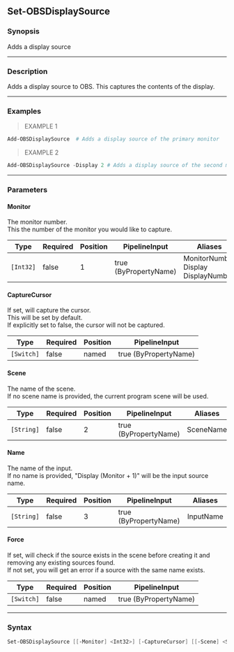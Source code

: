 Set-OBSDisplaySource
--------------------




### Synopsis
Adds a display source



---


### Description

Adds a display source to OBS.  This captures the contents of the display.



---


### Examples
> EXAMPLE 1

```PowerShell
Add-OBSDisplaySource  # Adds a display source of the primary monitor
```
> EXAMPLE 2

```PowerShell
Add-OBSDisplaySource -Display 2 # Adds a display source of the second monitor
```


---


### Parameters
#### **Monitor**

The monitor number.    
This the number of the monitor you would like to capture.






|Type     |Required|Position|PipelineInput        |Aliases                                    |
|---------|--------|--------|---------------------|-------------------------------------------|
|`[Int32]`|false   |1       |true (ByPropertyName)|MonitorNumber<br/>Display<br/>DisplayNumber|



#### **CaptureCursor**

If set, will capture the cursor.    
This will be set by default.    
If explicitly set to false, the cursor will not be captured.






|Type      |Required|Position|PipelineInput        |
|----------|--------|--------|---------------------|
|`[Switch]`|false   |named   |true (ByPropertyName)|



#### **Scene**

The name of the scene.    
If no scene name is provided, the current program scene will be used.






|Type      |Required|Position|PipelineInput        |Aliases  |
|----------|--------|--------|---------------------|---------|
|`[String]`|false   |2       |true (ByPropertyName)|SceneName|



#### **Name**

The name of the input.    
If no name is provided, "Display $($Monitor + 1)" will be the input source name.






|Type      |Required|Position|PipelineInput        |Aliases  |
|----------|--------|--------|---------------------|---------|
|`[String]`|false   |3       |true (ByPropertyName)|InputName|



#### **Force**

If set, will check if the source exists in the scene before creating it and removing any existing sources found.    
If not set, you will get an error if a source with the same name exists.






|Type      |Required|Position|PipelineInput        |
|----------|--------|--------|---------------------|
|`[Switch]`|false   |named   |true (ByPropertyName)|





---


### Syntax
```PowerShell
Set-OBSDisplaySource [[-Monitor] <Int32>] [-CaptureCursor] [[-Scene] <String>] [[-Name] <String>] [-Force] [<CommonParameters>]
```
